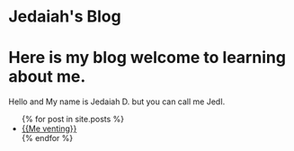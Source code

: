 # Jedaiah's Blog
# Here is my blog welcome to learning about me.

Hello and My name is Jedaiah D. but you can call me JedI.

<ul>
{% for post in site.posts %}
<li>
<a href="/blog{{post.url}}">{{Me venting}}</a>
</li>
{% endfor %}
</ul>